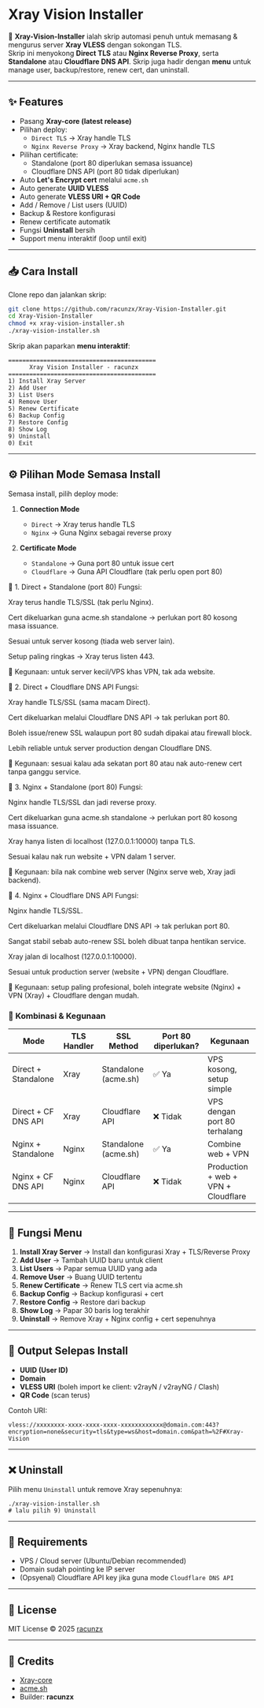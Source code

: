 # Xray Vision Installer 

🚀 **Xray-Vision-Installer** ialah skrip automasi penuh untuk memasang & mengurus server **Xray VLESS** dengan sokongan TLS.  
Skrip ini menyokong **Direct TLS** atau **Nginx Reverse Proxy**, serta **Standalone** atau **Cloudflare DNS API**. Skrip juga hadir dengan **menu** untuk manage user, backup/restore, renew cert, dan uninstall.

---

## ✨ Features

- Pasang **Xray-core (latest release)**
- Pilihan deploy:
  - `Direct TLS` → Xray handle TLS
  - `Nginx Reverse Proxy` → Xray backend, Nginx handle TLS
- Pilihan certificate:
  - Standalone (port 80 diperlukan semasa issuance)
  - Cloudflare DNS API (port 80 tidak diperlukan)
- Auto **Let's Encrypt cert** melalui `acme.sh`
- Auto generate **UUID VLESS**
- Auto generate **VLESS URI + QR Code**
- Add / Remove / List users (UUID)
- Backup & Restore konfigurasi
- Renew certificate automatik
- Fungsi **Uninstall** bersih
- Support menu interaktif (loop until exit)

---

## 📥 Cara Install

Clone repo dan jalankan skrip:

```bash
git clone https://github.com/racunzx/Xray-Vision-Installer.git
cd Xray-Vision-Installer
chmod +x xray-vision-installer.sh
./xray-vision-installer.sh
```

Skrip akan paparkan **menu interaktif**:

```
==========================================
      Xray Vision Installer - racunzx
==========================================
1) Install Xray Server
2) Add User
3) List Users
4) Remove User
5) Renew Certificate
6) Backup Config
7) Restore Config
8) Show Log
9) Uninstall
0) Exit
```

---

## ⚙️ Pilihan Mode Semasa Install

Semasa install, pilih deploy mode:

1. **Connection Mode**
   - `Direct` → Xray terus handle TLS  
   - `Nginx` → Guna Nginx sebagai reverse proxy  

2. **Certificate Mode**
   - `Standalone` → Guna port 80 untuk issue cert  
   - `Cloudflare` → Guna API Cloudflare (tak perlu open port 80)

🔹 1. Direct + Standalone (port 80)
Fungsi:

Xray terus handle TLS/SSL (tak perlu Nginx).

Cert dikeluarkan guna acme.sh standalone → perlukan port 80 kosong masa issuance.

Sesuai untuk server kosong (tiada web server lain).

Setup paling ringkas → Xray terus listen 443.

📌 Kegunaan: untuk server kecil/VPS khas VPN, tak ada website.

🔹 2. Direct + Cloudflare DNS API
Fungsi:

Xray handle TLS/SSL (sama macam Direct).

Cert dikeluarkan melalui Cloudflare DNS API → tak perlukan port 80.

Boleh issue/renew SSL walaupun port 80 sudah dipakai atau firewall block.

Lebih reliable untuk server production dengan Cloudflare DNS.

📌 Kegunaan: sesuai kalau ada sekatan port 80 atau nak auto-renew cert tanpa ganggu service.

🔹 3. Nginx + Standalone (port 80)
Fungsi:

Nginx handle TLS/SSL dan jadi reverse proxy.

Cert dikeluarkan guna acme.sh standalone → perlukan port 80 kosong masa issuance.

Xray hanya listen di localhost (127.0.0.1:10000) tanpa TLS.

Sesuai kalau nak run website + VPN dalam 1 server.

📌 Kegunaan: bila nak combine web server (Nginx serve web, Xray jadi backend).

🔹 4. Nginx + Cloudflare DNS API
Fungsi:

Nginx handle TLS/SSL.

Cert dikeluarkan melalui Cloudflare DNS API → tak perlukan port 80.

Sangat stabil sebab auto-renew SSL boleh dibuat tanpa hentikan service.

Xray jalan di localhost (127.0.0.1:10000).

Sesuai untuk production server (website + VPN) dengan Cloudflare.

📌 Kegunaan: setup paling profesional, boleh integrate website (Nginx) + VPN (Xray) + Cloudflare dengan mudah.

### 🔹 Kombinasi & Kegunaan

| Mode                | TLS Handler | SSL Method           | Port 80 diperlukan? | Kegunaan                            |
| ------------------- | ----------- | -------------------- | ------------------- | ----------------------------------- |
| Direct + Standalone | Xray        | Standalone (acme.sh) | ✅ Ya               | VPS kosong, setup simple            |
| Direct + CF DNS API | Xray        | Cloudflare API       | ❌ Tidak            | VPS dengan port 80 terhalang        |
| Nginx + Standalone  | Nginx       | Standalone (acme.sh) | ✅ Ya               | Combine web + VPN                   |
| Nginx + CF DNS API  | Nginx       | Cloudflare API       | ❌ Tidak            | Production + web + VPN + Cloudflare |

---

## 🔑 Fungsi Menu

1. **Install Xray Server** → Install dan konfigurasi Xray + TLS/Reverse Proxy  
2. **Add User** → Tambah UUID baru untuk client  
3. **List Users** → Papar semua UUID yang ada  
4. **Remove User** → Buang UUID tertentu  
5. **Renew Certificate** → Renew TLS cert via acme.sh  
6. **Backup Config** → Backup konfigurasi + cert  
7. **Restore Config** → Restore dari backup  
8. **Show Log** → Papar 30 baris log terakhir  
9. **Uninstall** → Remove Xray + Nginx config + cert sepenuhnya  

---

## 🔗 Output Selepas Install

- **UUID (User ID)**
- **Domain**
- **VLESS URI** (boleh import ke client: v2rayN / v2rayNG / Clash)
- **QR Code** (scan terus)

Contoh URI:

```
vless://xxxxxxxx-xxxx-xxxx-xxxx-xxxxxxxxxxxx@domain.com:443?encryption=none&security=tls&type=ws&host=domain.com&path=%2F#Xray-Vision
```

---

## ❌ Uninstall

Pilih menu `Uninstall` untuk remove Xray sepenuhnya:

```
./xray-vision-installer.sh
# lalu pilih 9) Uninstall
```

---

## 📝 Requirements

- VPS / Cloud server (Ubuntu/Debian recommended)  
- Domain sudah pointing ke IP server  
- (Opsyenal) Cloudflare API key jika guna mode `Cloudflare DNS API`  

---

## 📜 License

MIT License © 2025 [racunzx](https://github.com/racunzx)

---

## 🙏 Credits

- [Xray-core](https://github.com/XTLS/Xray-core)  
- [acme.sh](https://github.com/acmesh-official/acme.sh)  
- Builder: **racunzx**

